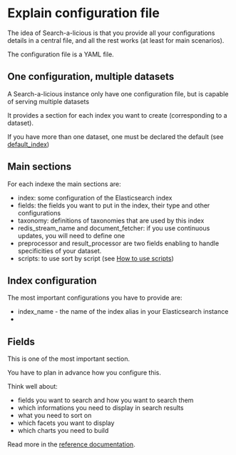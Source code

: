 # Explain configuration file

The idea of Search-a-licious is that you provide all your configurations details in a central file,
and all the rest works (at least for main scenarios).

The configuration file is a YAML file.

## One configuration, multiple datasets

A Search-a-licious instance only have one configuration file,
but is capable of serving multiple datasets

It provides a section for each index you want to create (corresponding to a dataset).

If you have more than one dataset, one must be declared the default (see [default_index](./searchalicious-config-schema.html#default_index))

## Main sections

For each indexe the main sections are:

* index: some configuration of the Elasticsearch index
* fields: the fields you want to put in the index, their type and other configurations
* taxonomy: definitions of taxonomies that are used by this index
* redis_stream_name and document_fetcher: if you use continuous updates, you will need to define one
* preprocessor and result_processor are two fields enabling to handle specificities of your dataset.
* scripts: to use sort by script (see [How to use scripts](./how-to-use-scripts.md))


## Index configuration

The most important configurations you have to provide are:
* index_name - the name of the index alias in your Elasticsearch instance
* 

## Fields

This is one of the most important section.

You have to plan in advance how you configure this.

Think well about:
* fields you want to search and how you want to search them
* which informations you need to display in search results
* what you need to sort on
* which facets you want to display
* which charts you need to build

Read more in the [reference documentation]().
